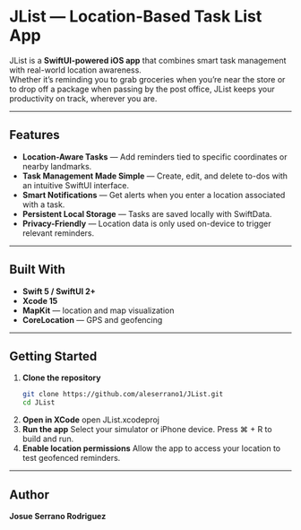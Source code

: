 # JList — Location-Based Task List App  

JList is a **SwiftUI-powered iOS app** that combines smart task management with real-world location awareness.  
Whether it’s reminding you to grab groceries when you’re near the store or to drop off a package when passing by the post office, JList keeps your productivity on track, wherever you are.

---

## Features  

- **Location-Aware Tasks** — Add reminders tied to specific coordinates or nearby landmarks.  
- **Task Management Made Simple** — Create, edit, and delete to-dos with an intuitive SwiftUI interface.  
- **Smart Notifications** — Get alerts when you enter a location associated with a task.  
- **Persistent Local Storage** — Tasks are saved locally with SwiftData.  
- **Privacy-Friendly** — Location data is only used on-device to trigger relevant reminders.  

---

## Built With  

- **Swift 5 / SwiftUI 2+**  
- **Xcode 15**  
- **MapKit** — location and map visualization  
- **CoreLocation** — GPS and geofencing  

---

## Getting Started  

1. **Clone the repository**
   ```bash
   git clone https://github.com/aleserrano1/JList.git
   cd JList
2. **Open in XCode**
   open JList.xcodeproj
3. **Run the app**
   Select your simulator or iPhone device.
   Press ⌘ + R to build and run.
4. **Enable location permissions**
   Allow the app to access your location to test geofenced reminders.

---

## Author

**Josue Serrano Rodriguez**


